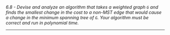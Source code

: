 *6.8 - Devise and analyze an algorithm that takes a weighted graph `G` and finds the smallest change in the cost to a non-MST edge that would cause a change in the minimum spanning tree of `G`. Your algorithm must be correct and run in polynomial time.*
***

